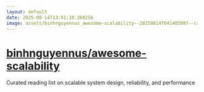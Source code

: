 ```yaml
---
layout: default
date: 2025-08-14T13:51:10.368256
image: assets/binhnguyennus_awesome-scalability--20250814T041405097--cropped.png
---
```


# [binhnguyennus/awesome-scalability](https://github.com/binhnguyennus/awesome-scalability)

Curated reading list on scalable system design, reliability, and performance
